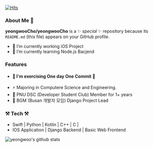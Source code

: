 
[![Hits](https://hits.seeyoufarm.com/api/count/incr/badge.svg?url=https%3A%2F%2Fgithub.com%2FyeongwooCho&count_bg=%23289CDD&title_bg=%23555555&icon=&icon_color=%232B2A2A&title=hits&edge_flat=false)](https://hits.seeyoufarm.com)

### About Me 👋
**yeongwooCho/yeongwooCho** is a ✨ _special_ ✨ repository because its `README.md` (this file) appears on your GitHub profile.
- 👊 I’m currently working iOS Project
- 👊 I’m currently learning Node.js Bacjend

### Features
- #### 🌱 I'm exercising One day One Commit 🌱
- ⚡ Majoring in Computere Science and Engineering.
- 👯 PNU DSC (Developer Student Club) Member for 1+ years
- 🔭 BGM (Busan 개발자 모임) Django Project Lead


### ⚒ Tech ⚒
- Swift | Python | Kotlin | C++ | C |
- IOS Application | Django Backend | Basic Web Frontend


![yeongwoo's github stats](https://github-readme-stats.vercel.app/api?username=yeongwooCho&show_icons=true)
